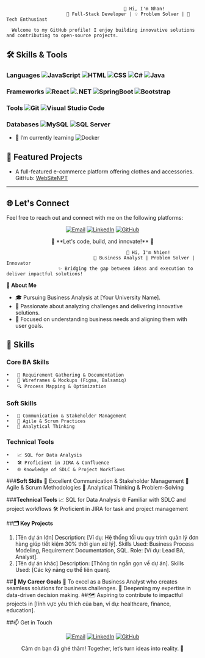                                                👋 Hi, I'm Nhan!
                          🌟 Full-Stack Developer | 💡 Problem Solver | 🚀 Tech Enthusiast

      Welcome to my GitHub profile! I enjoy building innovative solutions and contributing to open-source projects.

## 🛠️ Skills & Tools

### **Languages**  ![JavaScript](https://img.shields.io/badge/-JavaScript-F7DF1E?style=flat&logo=javascript&logoColor=black) ![HTML](https://img.shields.io/badge/-HTML-E34F26?style=flat&logo=html5&logoColor=white) ![CSS](https://img.shields.io/badge/-CSS-1572B6?style=flat&logo=css3&logoColor=white) ![C#](https://img.shields.io/badge/-C%23-239120?style=flat&logo=c-sharp&logoColor=white) ![Java](https://img.shields.io/badge/-Java-007396?style=flat&logo=java&logoColor=white)

### **Frameworks** ![React](https://img.shields.io/badge/-React-61DAFB?style=flat&logo=react&logoColor=black) ![.NET](https://img.shields.io/badge/-.NET-512BD4?style=flat&logo=dotnet&logoColor=white) ![SpringBoot](https://img.shields.io/badge/-SpringBoot-6DB33F?style=flat&logo=spring&logoColor=white) ![Bootstrap](https://img.shields.io/badge/-Bootstrap-7952B3?style=flat&logo=bootstrap&logoColor=white)

### **Tools** ![Git](https://img.shields.io/badge/-Git-F05032?style=flat&logo=git&logoColor=white) ![Visual Studio Code](https://img.shields.io/badge/-VS%20Code-007ACC?style=flat&logo=visual-studio-code&logoColor=white)

### **Databases** ![MySQL](https://img.shields.io/badge/-MySQL-4479A1?style=flat&logo=mysql&logoColor=white) ![SQL Server](https://img.shields.io/badge/-SQL%20Server-CC2927?style=flat&logo=microsoft-sql-server&logoColor=white)

- 🌱 I’m currently learning ![Docker](https://img.shields.io/badge/-Docker-2496ED?style=flat&logo=docker&logoColor=white)

## 🌟 Featured Projects
- A full-featured e-commerce platform offering clothes and accessories.
GitHub: [WebSiteNPT](https://github.com/NNTN32/WebSiteNPT)

---

## 🌐 Let's Connect

Feel free to reach out and connect with me on the following platforms:

<p align="center">
  <a href="mailto:thanhnhanna102003@gmail.com"><img src="https://img.shields.io/badge/Gmail-D14836?style=for-the-badge&logo=gmail&logoColor=white" alt="Email"></a>
  <a href="https://www.linkedin.com/in/masonnn"><img src="https://img.shields.io/badge/LinkedIn-0077B5?style=for-the-badge&logo=linkedin&logoColor=white" alt="LinkedIn"></a>
  <a href="https://github.com/NNTN32"><img src="https://img.shields.io/badge/GitHub-181717?style=for-the-badge&logo=github&logoColor=white" alt="GitHub"></a>
</p>

<p align="center">
  <a>🔧 **Let's code, build, and innovate!** 🚀</a>
</p>


                                                🌸 Hi, I'm Nhien!
                                    🎯 Business Analyst | Problem Solver | Innovator
                       ✨ Bridging the gap between ideas and execution to deliver impactful solutions!

**🌟 About Me**

- 🎓 Pursuing Business Analysis at [Your University Name].
- 🧠 Passionate about analyzing challenges and delivering innovative solutions.
- 💬 Focused on understanding business needs and aligning them with user goals.

## **🧰 Skills**

### Core BA Skills

	•	📝 Requirement Gathering & Documentation
	•	🎨 Wireframes & Mockups (Figma, Balsamiq)
	•	🔍 Process Mapping & Optimization

### Soft Skills

	•	🤝 Communication & Stakeholder Management
	•	🔄 Agile & Scrum Practices
	•	🧩 Analytical Thinking

### Technical Tools

	•	📈 SQL for Data Analysis
	•	🛠️ Proficient in JIRA & Confluence
	•	🌐 Knowledge of SDLC & Project Workflows

###**Soft Skills**
🤝 Excellent Communication & Stakeholder Management
🔄 Agile & Scrum Methodologies
🧩 Analytical Thinking & Problem-Solving

###**Technical Tools**
📈 SQL for Data Analysis
🌐 Familiar with SDLC and project workflows
🛠️ Proficient in JIRA for task and project management

##**🗂️ Key Projects**
1. [Tên dự án lớn]
Description: [Ví dụ: Hệ thống tối ưu quy trình quản lý đơn hàng giúp tiết kiệm 30% thời gian xử lý].
Skills Used: Business Process Modeling, Requirement Documentation, SQL.
Role: [Ví dụ: Lead BA, Analyst].
2. [Tên dự án khác]
Description: [Thông tin ngắn gọn về dự án].
Skills Used: [Các kỹ năng cụ thể liên quan].

##**🎯 My Career Goals**
    🚀 To excel as a Business Analyst who creates seamless solutions for business challenges.
    🌱 Deepening my expertise in data-driven decision making.
##🗺️ Aspiring to contribute to impactful projects in [lĩnh vực yêu thích của bạn, ví dụ: healthcare, finance, education].

##📫 Get in Touch
<p align="center">
  <a href="mailto:mail của mắm"><img src="https://img.shields.io/badge/Gmail-D14836?style=for-the-badge&logo=gmail&logoColor=white" alt="Email"></a>
  <a href="URL của linkedIn mắm"><img src="https://img.shields.io/badge/LinkedIn-0077B5?style=for-the-badge&logo=linkedin&logoColor=white" alt="LinkedIn"></a>
  <a href="https://github.com/tên User git của mắm"><img src="https://img.shields.io/badge/GitHub-181717?style=for-the-badge&logo=github&logoColor=white" alt="GitHub"></a>
</p>

<p align="center">
  <a>Cảm ơn bạn đã ghé thăm! Together, let’s turn ideas into reality. 🌟</a>
</p>
